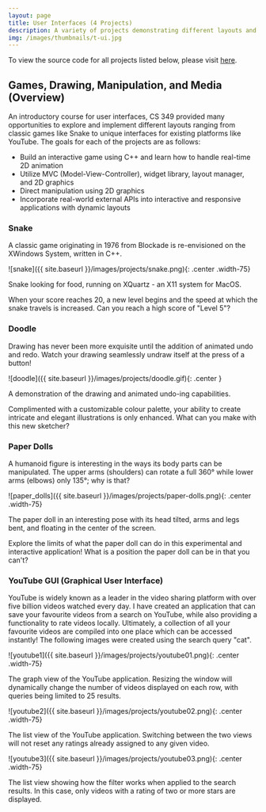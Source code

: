 ```yaml
---
layout: page
title: User Interfaces (4 Projects)
description: A variety of projects demonstrating different layouts and interactions
img: /images/thumbnails/t-ui.jpg
---
```


To view the source code for all projects listed below, please visit [here](https://github.com/yikwun/User-Interfaces).

## Games, Drawing, Manipulation, and Media (Overview)
An introductory course for user interfaces, CS 349 provided many opportunities to explore and implement different layouts ranging from classic games like Snake to unique interfaces for existing platforms like YouTube. The goals for each of the projects are as follows:
- Build an interactive game using C++ and learn how to handle real-time 2D animation
- Utilize MVC (Model-View-Controller), widget library, layout manager, and 2D graphics
- Direct manipulation using 2D graphics
- Incorporate real-world external APIs into interactive and responsive applications with dynamic layouts

### Snake

A classic game originating in 1976 from Blockade is re-envisioned on the XWindows System, written in C++.

![snake]({{ site.baseurl }}/images/projects/snake.png){: .center .width-75}
<div class="caption"> Snake looking for food, running on XQuartz - an X11 system for MacOS. </div>

When your score reaches 20, a new level begins and the speed at which the snake travels is increased. Can you reach a high score of "Level 5"?

### Doodle

Drawing has never been more exquisite until the addition of animated undo and redo. Watch your drawing seamlessly undraw itself at the press of a button!

![doodle]({{ site.baseurl }}/images/projects/doodle.gif){: .center }
<div class="caption"> A demonstration of the drawing and animated undo-ing capabilities. </div>

Complimented with a customizable colour palette, your ability to create intricate and elegant illustrations is only enhanced. What can you make with this new sketcher?

### Paper Dolls

A humanoid figure is interesting in the ways its body parts can be manipulated. The upper arms (shoulders) can rotate a full 360° while lower arms (elbows) only 135°; why is that?

![paper_dolls]({{ site.baseurl }}/images/projects/paper-dolls.png){: .center .width-75}
<div class="caption"> The paper doll in an interesting pose with its head tilted, arms and legs bent, and floating in the center of the screen. </div>

Explore the limits of what the paper doll can do in this experimental and interactive application! What is a position the paper doll can be in that you can't?

### YouTube GUI (Graphical User Interface)

YouTube is widely known as a leader in the video sharing platform with over five billion videos watched every day. I have created an application that can save your favourite videos from a search on YouTube, while also providing a functionality to rate videos locally. Ultimately, a collection of all your favourite videos are compiled into one place which can be accessed instantly! The following images were created using the search query "cat".

![youtube1]({{ site.baseurl }}/images/projects/youtube01.png){: .center .width-75}
<div class="caption"> The graph view of the YouTube application. Resizing the window will dynamically change the number of videos displayed on each row, with queries being limited to 25 results. </div>


![youtube2]({{ site.baseurl }}/images/projects/youtube02.png){: .center .width-75}
<div class="caption"> The list view of the YouTube application. Switching between the two views will not reset any ratings already assigned to any given video. </div>


![youtube3]({{ site.baseurl }}/images/projects/youtube03.png){: .center .width-75}
<div class="caption"> The list view showing how the filter works when applied to the search results. In this case, only videos with a rating of two or more stars are displayed. </div>

<br>
